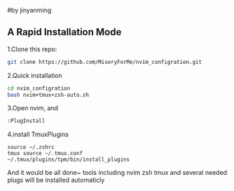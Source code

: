 #by jinyanming 

## A Rapid Installation Mode

1.Clone this repo:
```sh
git clone https://github.com/MiseryForMe/nvim_configration.git
```


2.Quick installation
```sh
cd nvim_configration
bash nvim+tmux+zsh-auto.sh
```

3.Open nvim, and
```sh
:PlugInstall
```
4.install TmuxPlugins
```
source ~/.zshrc
tmux source ~/.tmux.conf
~/.tmux/plugins/tpm/bin/install_plugins
```
And it would be all done~
tools including nvim zsh tmux and several needed plugs will be installed automaticly


